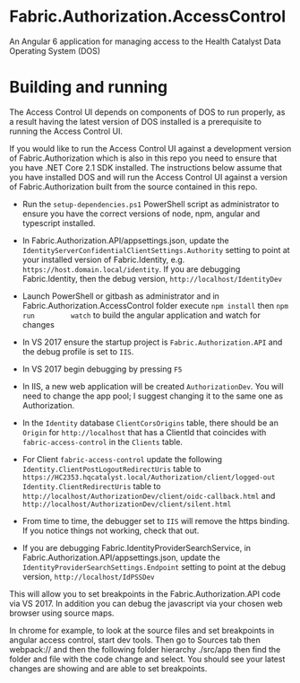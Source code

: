 # Fabric.Authorization.AccessControl
An Angular 6 application for managing access to the Health Catalyst Data Operating System (DOS)

# Building and running
The Access Control UI depends on components of DOS to run properly, as a result having the latest version of DOS installed is a prerequisite to running the Access Control UI.

If you would like to run the Access Control UI against a development version of Fabric.Authorization which is also in this repo you need to ensure that you have .NET Core 2.1 SDK installed. The instructions below assume that you have installed DOS and will run the Access Control UI against a version of Fabric.Authorization built from the source contained in this repo.

- Run the `setup-dependencies.ps1` PowerShell script as administrator to ensure you have the correct versions of node, npm, angular and      typescript installed.
- In Fabric.Authorization.API/appsettings.json, update the `IdentityServerConfidentialClientSettings.Authority` setting to point at your     installed version of Fabric.Identity, e.g. `https://host.domain.local/identity`. If you are debugging Fabric.Identity, then the debug      version, `http://localhost/IdentityDev`
- Launch PowerShell or gitbash as administrator and in Fabric.Authorization.AccessControl folder execute `npm install` then `npm run         watch` to build the angular application and watch for changes
- In VS 2017 ensure the startup project is `Fabric.Authorization.API` and the debug profile is set to `IIS`.
- In VS 2017 begin debugging by pressing `F5`
- In IIS, a new web application will be created `AuthorizationDev`.  You will need to change the app pool; I suggest changing it to the     same one as Authorization.
- In the `Identity` database `ClientCorsOrigins` table, there should be an `Origin` for `http://localhost` that has a ClientId that          coincides with `fabric-access-control` in the `Clients` table.
- For Client `fabric-access-control` update the following
  `Identity.ClientPostLogoutRedirectUris` table to `https://HC2353.hqcatalyst.local/Authorization/client/logged-out`
  `Identity.ClientRedirectUris` table to `http://localhost/AuthorizationDev/client/oidc-callback.html`
  and `http://localhost/AuthorizationDev/client/silent.html`
- From time to time, the debugger set to `IIS` will remove the https binding.  If you notice things not working, check that out.

- If you are debugging Fabric.IdentityProviderSearchService, in Fabric.Authorization.API/appsettings.json, update the `IdentityProviderSearchSettings.Endpoint` setting to point at the debug version, `http://localhost/IdPSSDev`

This will allow you to set breakpoints in the Fabric.Authorization.API code via VS 2017. In addition you can debug the javascript via your chosen web browser using source maps. 

In chrome for example, to look at the source files and set breakpoints in angular access control, start dev tools. Then go to Sources tab then webpack:// and then the following folder hierarchy ./src/app then find the folder and file with the code change and select. You should see your latest changes are showing and are able to set breakpoints.